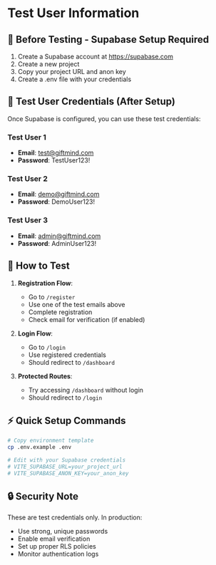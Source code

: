# Test User Information

## 🔧 Before Testing - Supabase Setup Required

1. Create a Supabase account at https://supabase.com
2. Create a new project
3. Copy your project URL and anon key
4. Create a .env file with your credentials

## 📝 Test User Credentials (After Setup)

Once Supabase is configured, you can use these test credentials:

### Test User 1
- **Email**: test@giftmind.com
- **Password**: TestUser123!

### Test User 2  
- **Email**: demo@giftmind.com
- **Password**: DemoUser123!

### Test User 3
- **Email**: admin@giftmind.com
- **Password**: AdminUser123!

## 🚀 How to Test

1. **Registration Flow**:
   - Go to `/register`
   - Use one of the test emails above
   - Complete registration
   - Check email for verification (if enabled)

2. **Login Flow**:
   - Go to `/login`
   - Use registered credentials
   - Should redirect to `/dashboard`

3. **Protected Routes**:
   - Try accessing `/dashboard` without login
   - Should redirect to `/login`

## ⚡ Quick Setup Commands

```bash
# Copy environment template
cp .env.example .env

# Edit with your Supabase credentials
# VITE_SUPABASE_URL=your_project_url
# VITE_SUPABASE_ANON_KEY=your_anon_key
```

## 🔒 Security Note

These are test credentials only. In production:
- Use strong, unique passwords
- Enable email verification
- Set up proper RLS policies
- Monitor authentication logs
